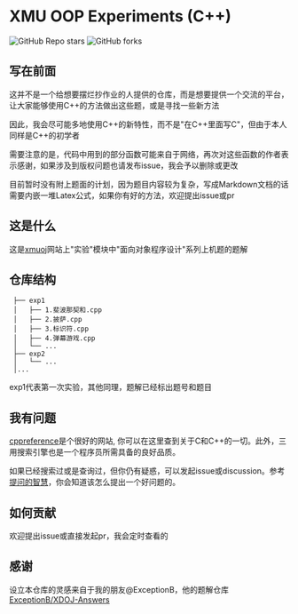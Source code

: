 # XMU OOP Experiments (C++)

![GitHub Repo stars](https://img.shields.io/github/stars/SherkeyXD/XMU-OOP-experiments?style=flat-square)
![GitHub forks](https://img.shields.io/github/forks/SherkeyXD/XMU-OOP-experiments?style=flat-square)

## 写在前面

这并不是一个给想要摆烂抄作业的人提供的仓库，而是想要提供一个交流的平台，让大家能够使用C++的方法做出这些题，或是寻找一些新方法

因此，我会尽可能多地使用C++的新特性，而不是"在C++里面写C"，但由于本人同样是C++的初学者

需要注意的是，代码中用到的部分函数可能来自于网络，再次对这些函数的作者表示感谢，如果涉及到版权问题也请发布issue，我会予以删除或更改

目前暂时没有附上题面的计划，因为题目内容较为复杂，写成Markdown文档的话需要内嵌一堆Latex公式，如果你有好的方法，欢迎提出issue或pr

## 这是什么

这是[xmuoj](http://xmuoj.com/)网站上"实验"模块中"面向对象程序设计"系列上机题的题解

## 仓库结构
```
 ├── exp1
 │   ├── 1.斐波那契和.cpp
 │   ├── 2.披萨.cpp
 │   ├── 3.标识符.cpp
 │   ├── 4.弹幕游戏.cpp
 │   └── ...
 ├── exp2
 │   └── ...
 │...
```

exp1代表第一次实验，其他同理，题解已经标出题号和题目

## 我有问题

[cppreference](https://zh.cppreference.com/w/首页)是个很好的网站, 你可以在这里查到关于C和C++的一切。此外，三用搜索引擎也是一个程序员所需具备的良好品质。

如果已经搜索过或是查询过，但你仍有疑惑，可以发起issue或discussion。参考[提问的智慧](https://lug.ustc.edu.cn/wiki/doc/smart-questions/)，你会知道该怎么提出一个好问题的。

## 如何贡献

欢迎提出issue或直接发起pr，我会定时查看的

## 感谢

设立本仓库的灵感来自于我的朋友@ExceptionB，他的题解仓库[ExceptionB/XDOJ-Answers](https://github.com/ExceptionB/XDOJ-Answers)
